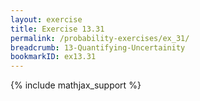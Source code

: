 ```yaml
---
layout: exercise
title: Exercise 13.31
permalink: /probability-exercises/ex_31/
breadcrumb: 13-Quantifying-Uncertainity
bookmarkID: ex13.31
---
```


{% include mathjax_support %}
